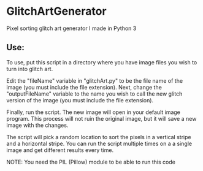 # GlitchArtGenerator
Pixel sorting glitch art generator I made in Python 3

## Use:
To use, put this script in a directory where you have image files you wish to turn into glitch art.

Edit the "fileName" variable in "glitchArt.py" to be the file name of the image (you must include the file extension). Next, change the "outputFileName" variable to the name you wish to call the new glitch version of the image (you must include the file extension). 

Finally, run the script. The new image will open in your default image program. This process will not ruin the original image, but it will save a new image with the changes.

The script will pick a random location to sort the pixels in a vertical stripe and a horizontal stripe. You can run the script multiple times on a a single image and get different results every time.

NOTE: You need the PIL (Pillow) module to be able to run this code
